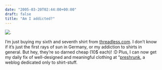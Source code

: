 ```yaml
---
date: "2005-03-20T02:44:00+00:00"
draft: false
title: "Am I addicted?"
---
```

![.](http://chillu.com/assets/blog_threadless.jpg ".")

I’m just buying my sixth and seventh shirt from
[threadless.com](http://www.threadless.com). I don’t know if it’s
just the first rays of sun in Germany, or my addiction to shirts in
general. But hey, they’re so darned cheap (10$ each)! :D Plus, I
can now get my daily fix of well-designed and meaningful clothing
at “[preshrunk](http://www.preshrunk.info), a weblog dedicated only
to shirt-stuff.



